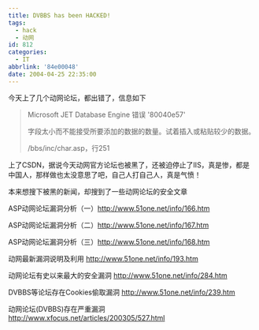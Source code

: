 ```yaml
---
title: DVBBS has been HACKED!
tags:
  - hack
  - 动网
id: 812
categories:
  - IT
abbrlink: '84e00048'
date: 2004-04-25 22:35:00
---
```

今天上了几个动网论坛，都出错了，信息如下


> Microsoft JET Database Engine 错误 '80040e57' 
> 
> 字段太小而不能接受所要添加的数据的数量。试着插入或粘贴较少的数据。 
> 
> /bbs/inc/char.asp，行251 


上了CSDN，据说今天动网官方论坛也被黑了，还被迫停止了IIS，真是惨，都是中国人，那样做也太没意思了吧，自己人打自己人，真是气愤！
<!--more-->
本来想搜下被黑的新闻，却搜到了一些动网论坛的安全文章

ASP动网论坛漏洞分析（一）http://www.51one.net/info/166.htm

ASP动网论坛漏洞分析（二）http://www.51one.net/info/167.htm

ASP动网论坛漏洞分析（三）http://www.51one.net/info/168.htm

动网最新漏洞说明及利用 http://www.51one.net/info/193.htm

动网论坛有史以来最大的安全漏洞 http://www.51one.net/info/284.htm

DVBBS等论坛存在Cookies偷取漏洞 http://www.51one.net/info/239.htm

动网论坛(DVBBS)存在严重漏洞 http://www.xfocus.net/articles/200305/527.html